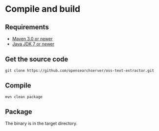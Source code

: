 Compile and build
=================

## Requirements

- [Maven 3.0 or newer](http://maven.apache.org/)
- [Java JDK 7 or newer](http://openjdk.java.net/install/)
 
## Get the source code

```shell
git clone https://github.com/opensearchserver/oss-text-extractor.git
```
    
## Compile

```shell
mvn clean package
```

## Package

The binary is in the target directory.